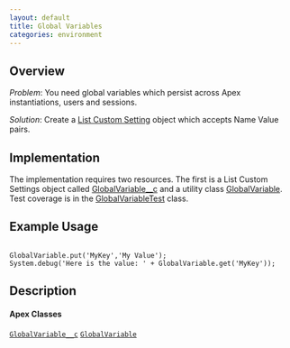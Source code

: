 ```yaml
---
layout: default
title: Global Variables
categories: environment
---
```


Overview
--------

_Problem_:  You need global variables which persist across Apex instantiations, users and sessions.

_Solution_:  Create a [List Custom Setting](http://www.salesforce.com/us/developer/docs/apexcode/index.htm) object which accepts Name Value pairs.

Implementation
--------------

The implementation requires two resources.  The first is a List Custom Settings object called [GlobalVariable__c](https://github.com/apex-commons/base/blob/master/src/objects/GlobalVariable__c.object) and a utility class [GlobalVariable](https://github.com/apex-commons/base/blob/master/src/classes/GlobalVariable.cls).  Test coverage is in the [GlobalVariableTest](https://github.com/apex-commons/base/blob/master/src/classes/GlobalVariableTest.cls) class.

Example Usage
-------------

<code>
GlobalVariable.put('MyKey','My Value');
System.debug('Here is the value: ' + GlobalVariable.get('MyKey'));
</code>


Description
----------------

#### Apex Classes

[`GlobalVariable__c`](/api/globalvariable__c.object)
[`GlobalVariable`](/api/globalvariable)